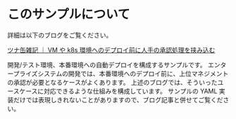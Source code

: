 # このサンプルについて

詳細は以下のブログをご覧ください。

[ツナ缶雑記 ｜ VM や k8s 環境へのデプロイ前に人手の承認処理を挟み込む](https://tsuna-can.hateblo.jp/entry/2020/12/14/000000)

開発/テスト環境、本番環境への自動デプロイを構成するサンプルです。
エンタープライズシステムの開発では、本番環境へのデプロイ前に、上位マネジメントの承認が必要となるケースがよくあります。
上述のブログでは、そういったユースケースに対応できるような仕組みを構成しています。
サンプルの YAML 実装だけでは表現しきれないことがありますので、ブログ記事と併せてご覧ください。